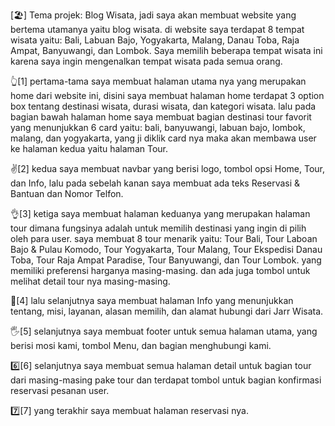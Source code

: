 [🏖] Tema projek: Blog Wisata, jadi saya akan membuat website yang bertema utamanya yaitu blog wisata. di website saya terdapat 8 tempat wisata yaitu: Bali, Labuan Bajo, Yogyakarta, Malang, Danau Toba, Raja Ampat, Banyuwangi, dan Lombok. Saya memilih beberapa tempat wisata ini karena saya ingin mengenalkan tempat wisata pada semua orang.

👆[1] pertama-tama saya membuat halaman utama nya yang merupakan home dari website ini, disini saya membuat halaman home terdapat 3 option box tentang destinasi wisata, durasi wisata, dan kategori wisata. lalu pada bagian bawah halaman home saya membuat bagian destinasi tour favorit yang menunjukkan 6 card yaitu: bali, banyuwangi, labuan bajo, lombok, malang, dan yogyakarta, yang ji diklik card nya maka akan membawa user ke halaman kedua yaitu halaman Tour.

✌[2] kedua saya membuat navbar yang berisi logo, tombol opsi Home, Tour, dan Info, lalu pada sebelah kanan saya membuat ada teks Reservasi & Bantuan dan Nomor Telfon.

👌[3] ketiga saya membuat halaman keduanya yang merupakan halaman tour dimana fungsinya adalah untuk memilih destinasi yang ingin di pilih oleh para user. saya membuat 8 tour menarik yaitu: Tour Bali, Tour Laboan Bajo & Pulau Komodo, Tour Yogyakarta, Tour Malang, Tour Ekspedisi Danau Toba, Tour Raja Ampat Paradise, Tour Banyuwangi, dan Tour Lombok. yang memiliki preferensi harganya masing-masing. dan ada juga tombol untuk melihat detail tour nya masing-masing.

🤚[4] lalu selanjutnya saya membuat halaman Info yang menunjukkan tentang, misi, layanan, alasan memilih, dan alamat hubungi dari Jarr Wisata.

🖐[5] selanjutnya saya membuat footer untuk semua halaman utama, yang berisi mosi kami, tombol Menu, dan bagian menghubungi kami.

6️⃣[6] selanjutnya saya membuat semua halaman detail untuk bagian tour dari masing-masing pake tour dan terdapat tombol untuk bagian konfirmasi reservasi pesanan user.

7️⃣[7] yang terakhir saya membuat halaman reservasi nya.
